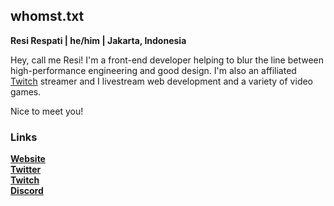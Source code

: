 ## whomst.txt

**Resi Respati | he/him | Jakarta, Indonesia**

Hey, call me Resi! I'm a front-end developer helping to blur the line between high-performance engineering and good design. I'm also an affiliated [Twitch](https://www.twitch.tv/resir014) streamer and I livestream web development and a variety of video games.

Nice to meet you!

### Links

**[Website](https://resir014.xyz/)**<br />
**[Twitter](https://twitter.com/resir014)**<br />
**[Twitch](https://www.twitch.tv/resir014)**<br />
**[Discord](https://discord.gg/ws3P4wf)**

<!--
**resir014/resir014** is a ✨ _special_ ✨ repository because its `README.md` (this file) appears on your GitHub profile.

Here are some ideas to get you started:

- 🔭 I’m currently working on ...
- 🌱 I’m currently learning ...
- 👯 I’m looking to collaborate on ...
- 🤔 I’m looking for help with ...
- 💬 Ask me about ...
- 📫 How to reach me: ...
- 😄 Pronouns: ...
- ⚡ Fun fact: ...
-->
